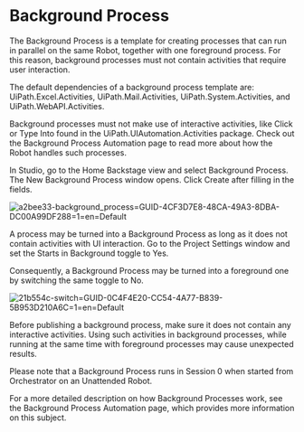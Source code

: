 ﻿# Background Process

The Background Process is a template for creating processes that can run in
            parallel on the same Robot, together with one foreground process. For this reason,
            background processes must not contain activities that require user interaction.

The default dependencies of a background process template are: UiPath.Excel.Activities,
                UiPath.Mail.Activities,
                UiPath.System.Activities, and UiPath.WebAPI.Activities.

Background processes must not make use of interactive activities, like Click or Type Into found in the UiPath.UIAutomation.Activities package. Check out the Background Process
                Automation page to read more about how the Robot handles such
            processes.

In Studio, go to the Home Backstage view and select Background Process. The New
                Background Process window opens. Click Create after filling in the
            fields.

![a2bee33-background_process=GUID-4CF3D7E8-48CA-49A3-8DBA-DC00A99DF288=1=en=Default](/images/a2bee33-background_process=GUID-4CF3D7E8-48CA-49A3-8DBA-DC00A99DF288=1=en=Default.png)

A process may be turned into a Background Process as long as it does not contain
            activities with UI interaction. Go to the Project Settings window and set the
                Starts in Background toggle to Yes.

Consequently, a Background Process may be turned into a foreground one by
            switching the same toggle to No.

![21b554c-switch=GUID-0C4F4E20-CC54-4A77-B839-5B953D210A6C=1=en=Default](/images/21b554c-switch=GUID-0C4F4E20-CC54-4A77-B839-5B953D210A6C=1=en=Default.png)

Before publishing a background process, make sure it does not contain any interactive
            activities. Using such activities in background processes, while running at the same
            time with foreground processes may cause unexpected results.

Please note that a Background Process runs in Session 0 when started from
            Orchestrator on an Unattended Robot.

For a more detailed description on how Background Processes work, see the Background Process
                Automation page, which provides more information on this subject.

